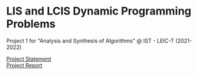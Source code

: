# LIS and LCIS Dynamic Programming Problems
Project 1 for "Analysis and Synthesis of Algorithms" @ IST - LEIC-T (2021-2022)

[Project Statement](docs/enunciado.pdf)\
[Project Report](docs/relatorio.pdf)

